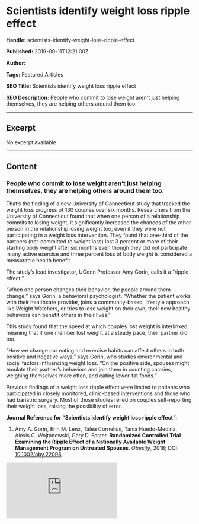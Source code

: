 # Scientists identify weight loss ripple effect

**Handle:** scientists-identify-weight-loss-ripple-effect

**Published:** 2019-09-11T12:21:00Z

**Author:**  

**Tags:** Featured Articles

**SEO Title:** Scientists identify weight loss ripple effect

**SEO Description:** People who commit to lose weight aren't just helping themselves, they are helping others around them too.

---

## Excerpt

No excerpt available

---

## Content

### People who commit to lose weight aren’t just helping themselves, they are helping others around them too.

That’s the finding of a new University of Connecticut study that tracked the weight loss progress of 130 couples over six months. Researchers from the University of Connecticut found that when one person of a relationship commits to losing weight, it significantly increased the chances of the other person in the relationship losing weight too, even if they were not participating in a weight loss intervention. They found that one-third of the partners (not-committed to weight loss) lost 3 percent or more of their starting body weight after six months even though they did not participate in any active exercise and three percent loss of body weight is considered a measurable health benefit.

The study’s lead investigator, UConn Professor Amy Gorin, calls it a “ripple effect.”

“When one person changes their behavior, the people around them change,” says Gorin, a behavioral psychologist. “Whether the patient works with their healthcare provider, joins a community-based, lifestyle approach like Weight Watchers, or tries to lose weight on their own, their new healthy behaviors can benefit others in their lives.”

This study found that the speed at which couples lost weight is interlinked, meaning that if one member lost weight at a steady pace, their partner did too.

“How we change our eating and exercise habits can affect others in both positive and negative ways,” says Gorin, who studies environmental and social factors influencing weight loss. “On the positive side, spouses might emulate their partner’s behaviors and join them in counting calories, weighing themselves more often, and eating lower-fat foods.”

Previous findings of a weight loss ripple effect were limited to patients who participated in closely monitored, clinic-based interventions and those who had bariatric surgery. Most of those studies relied on couples self-reporting their weight loss, raising the possibility of error.

**Journal Reference for “Scientists identify weight loss ripple effect”:**
1. Amy A. Gorin, Erin M. Lenz, Talea Cornelius, Tania Huedo-Medina, Alexis C. Wojtanowski, Gary D. Foster. **Randomized Controlled Trial Examining the Ripple Effect of a Nationally Available Weight Management Program on Untreated Spouses**. *Obesity*, 2018; DOI: [10.1002/oby.22098](http://dx.doi.org/10.1002/oby.22098)

[![Opinion Poll](https://www.opinionstage.com/assets/loader.js)](https://www.opinionstage.com/polls/2673713)

